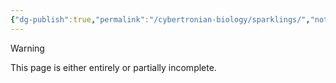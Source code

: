 ```yaml
---
{"dg-publish":true,"permalink":"/cybertronian-biology/sparklings/","noteIcon":"default"}
---
```

  
>[!warning] 
>This page is either entirely or partially incomplete. 

